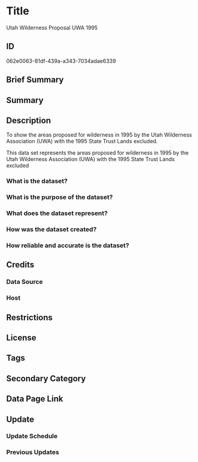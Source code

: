 # Title

Utah Wilderness Proposal UWA 1995

## ID

062e0063-81df-439a-a343-7034adae6339

## Brief Summary

## Summary

## Description

To show the areas proposed for wilderness in 1995 by the Utah Wilderness Association (UWA) with the 1995 State Trust Lands excluded.

This data set represents the areas proposed for wilderness in 1995 by the Utah Wilderness Association (UWA) with the 1995 State Trust Lands excluded

### What is the dataset?

### What is the purpose of the dataset?

### What does the dataset represent?

### How was the dataset created?

### How reliable and accurate is the dataset?

## Credits

### Data Source

### Host

## Restrictions

## License

## Tags

## Secondary Category

## Data Page Link

## Update

### Update Schedule

### Previous Updates
